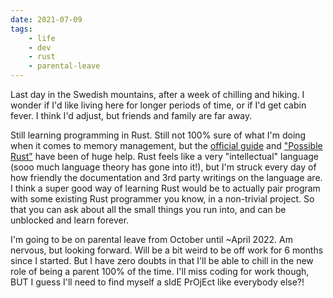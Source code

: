 ```yaml
---
date: 2021-07-09
tags:
    - life
    - dev
    - rust
    - parental-leave
---
```


Last day in the Swedish mountains, after a week of chilling and hiking. I wonder if I'd like living
here for longer periods of time, or if I'd get cabin fever. I think I'd adjust, but friends and
family are far away.

Still learning programming in Rust. Still not 100% sure of what I'm doing when it comes to memory
management, but the [official guide](https://doc.rust-lang.org/book/) and
["Possible Rust"](https://www.possiblerust.com/) have been of huge help. Rust feels like a very
"intellectual" language (sooo much language theory has gone into it!), but I'm struck every day of
how friendly the documentation and 3rd party writings on the language are. I think a super good way
of learning Rust would be to actually pair program with some existing Rust programmer you know, in a
non-trivial project. So that you can ask about all the small things you run into, and can be
unblocked and learn forever.

I'm going to be on parental leave from October until ~April 2022. Am nervous, but looking forward.
Will be a bit weird to be off work for 6 months since I started. But I have zero doubts in that I'll
be able to chill in the new role of being a parent 100% of the time. I'll miss coding for work
though, BUT I guess I'll need to find myself a sIdE PrOjEct like everybody else?!
